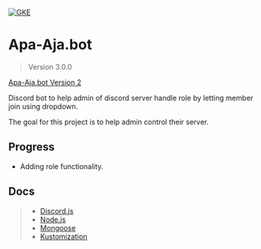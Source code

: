 [![GKE](https://github.com/RazorHex/Apa-Aja.bot_v3/actions/workflows/GKE.yaml/badge.svg)](https://github.com/RazorHex/Apa-Aja.bot_v3/actions/workflows/GKE.yaml)
# Apa-Aja.bot

> Version 3.0.0

[Apa-Aja.bot Version 2](https://github.com/RazorHex/Apa-Aja.bot_V2)

Discord bot to help admin of discord server handle role by letting member join using dropdown.

The goal for this project is to help admin control their server.

## Progress

- Adding role functionality.

## Docs

> - [Discord.js](https://discord.js.org/)
> - [Node.js](https://nodejs.org/en)
> - [Mongoose](https://mongoosejs.com/docs/index.html)
> - [Kustomization](https://github.com/kubernetes-sigs/kustomize#usage)
